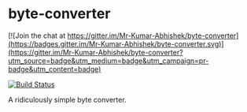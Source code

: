 # byte-converter 

[![Join the chat at https://gitter.im/Mr-Kumar-Abhishek/byte-converter](https://badges.gitter.im/Mr-Kumar-Abhishek/byte-converter.svg)](https://gitter.im/Mr-Kumar-Abhishek/byte-converter?utm_source=badge&utm_medium=badge&utm_campaign=pr-badge&utm_content=badge)

[![Build Status](https://travis-ci.org/Mr-Kumar-Abhishek/byte-converter.svg?branch=master)](https://travis-ci.org/Mr-Kumar-Abhishek/byte-converter)

A ridiculously simple byte converter.

